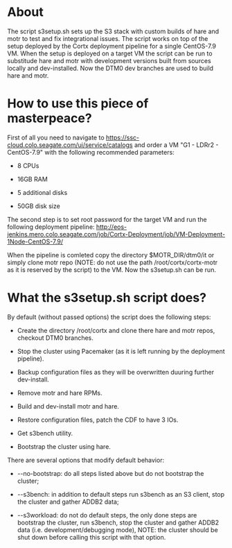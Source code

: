 # About

The script s3setup.sh sets up the S3 stack with custom
builds of hare and motr to test and fix integrational
issues.
The script works on top of the setup deployed by the
Cortx deployment pipeline for a single CentOS-7.9 VM.
When the setup is deployed on a target VM the script
can be run to substitude hare and motr with development
versions built from sources locally and dev-installed.
Now the DTM0 dev branches are used to build hare and motr.

# How to use this piece of masterpeace?

First of all you need to navigate to
https://ssc-cloud.colo.seagate.com/ui/service/catalogs
and order a VM "G1 - LDRr2 - CentOS-7.9" with the following
recommended parameters:
- 8 CPUs

- 16GB RAM

- 5 additional disks

- 50GB disk size

The second step is to set root password for the target VM
and run the following deployment pipeline:
http://eos-jenkins.mero.colo.seagate.com/job/Cortx-Deployment/job/VM-Deployment-1Node-CentOS-7.9/

When the pipeline is comleted copy the directory
$MOTR_DIR/dtm0/it or simply clone motr repo (NOTE: do not
use the path /root/cortx/cortx-motr as it is reserved
by the script) to the VM. Now the s3setup.sh can be run.

# What the s3setup.sh script does?

By default (without passed options) the script does the
following steps:
- Create the directory /root/cortx and clone there hare
  and motr repos, checkout DTM0 branches.

- Stop the cluster using Pacemaker (as it is left running
  by the deployment pipeline).

- Backup configuration files as they will be overwritten
  duuring further dev-install.

- Remove motr and hare RPMs.

- Build and dev-install motr and hare.

- Restore configuration files, patch the CDF to have 3 IOs.

- Get s3bench utility.

- Bootstrap the cluster using hare.

There are several options that modify default behavior:
- --no-bootstrap: do all steps listed above but do not
  bootstrap the cluster;

- --s3bench: in addition to default steps run s3bench as an
  S3 client, stop the cluster and gather ADDB2 data;

- --s3workload: do not do default steps, the only done steps
  are bootstrap the cluster, run s3bench, stop the cluster
  and gather ADDB2 data (i.e. development/debugging mode),
  NOTE: the cluster should be shut down before calling this
  script with that option.
